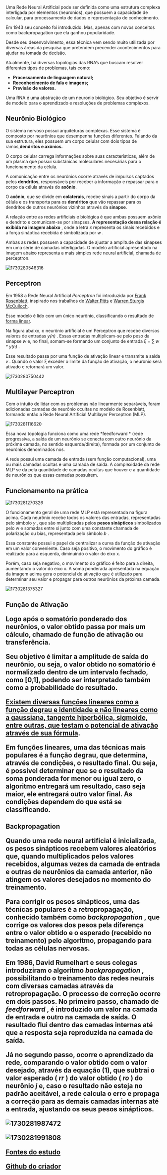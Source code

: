 Uma Rede Neural Artificial pode ser definida como uma estrutura complexa interligada por elementos (neuronios), que possuem a capacidade de calcular, para processamento de dados e representação de conhecimento.

Em 1943 seu conceito foi introduzido. Mas, apenas com novos conceitos como backpropagation que ela ganhou popularidade. 

Desde seu desenvolvimento, essa técnica vem sendo muito utilizada por diversas áreas da pesquisa que pretendem precender acontecimentos para ajudar na tomada de decisão.

Atualmente, há diversas topologias das RNA’s que buscam resolver diferentes tipos de problemas, tais como:

* **Processamento de linguagem natural;**
* **Reconhecimento de fala e imagens;**
* **Previsão de valores.**

Uma RNA é uma abstração de um neuronio biológico. Seu objetivo é servir de modelo para o aprendizado e resoluções de problemas complexos.

<h2>Neurônio Biológico</h2>

O sistema nervoso possui arquiteturas complexas. Esse sistema é composto por neurônios que desempenha funções diferentes. Falando da sua estrutura, eles possuem um corpo celular com dois tipos de ramos,**dendritos e axônios.**

O corpo celular carrega informações sobre suas características, além de um plasma que possui substânicas moleculares necesárias para o funcionamento da célula. 

A comunicação entre os neurônios ocorre através de impulsos captados pelos **dendritos**, responsáveis por receber a informação e repassar para o corpo da célula através do **axônio**. 

O **axônio**, que se divide em **colaterais**, recebe sinais a partir do corpo da célula e os transporta para os **dendritos** que vão repassar para os dendritos de outros neurônios vizinhos através da **sinapse**.

A relação entre as redes artificiais e biológica é que ambas possuem axônio e dendrito e comunicam-se por sinapses.  **A representação dessa relação é exibida na imagem abaixo** , onde a letra *x* representa os sinais recebidos e a força sináptica recebida é simbolizada por *w* .

 Ambas as redes possuem a capacidade de ajustar a amplitude das sinapses em uma série de camadas interligadas. O modelo artificial apresentado na imagem abaixo representa a mais simples rede neural artificial, chamada de perceptron.

![1730280546316](image/neural-network/1730280546316.png)

<h2>Perceptron</h2>

Em 1958 a Rede Neural Artificial *Perceptron* foi introduzida por [Frank Rosenblatt](https://en.wikipedia.org/wiki/Frank_Rosenblatt), inspirado nos trabalhos de [Walter Pitts](https://en.wikipedia.org/wiki/Walter_Pitts) e [Warren Sturgis McCulloch](https://en.wikipedia.org/wiki/Warren_Sturgis_McCulloch).

Esse modelo é lido com um único neurônio, classificando o resultado de [forma linear](https://pt.khanacademy.org/math/cc-eighth-grade-math/cc-8th-linear-equations-functions/linear-nonlinear-functions-tut/v/recognizing-linear-functions).

Na figura abaixo, o neurônio artificial é um Perceptron que recebe diversos valores de entradas  *y(n)* . Essas entradas multiplicam-se pelo peso da sinapse *w* e, no final, somam-se formando um conjunto de entrada *ξ* = ∑  *w * y(n)* . 

Esse resultado passa por uma função de ativação linear e transmite a saída  *v* . Quando o valor ξ exceder o limite da função de ativação, o neurônio será ativado e retornará um valor.

![1730280750442](image/neural-network/1730280750442.png)

<h2>Multilayer Perceptron</h2>

Com o intuito de lidar com os problemas não linearmente separáveis, foram adicionadas camadas de neurônio ocultas no modelo de Rosenblatt, formando então a Rede Neural Artificial Multilayer Perceptron (MLP).

![1730281116620](image/neural-network/1730281116620.png)

Essa nova topologia funciona como uma rede  *feedforward * (rede progressiva, a saída de um neurônio se conecta com outro neurônio da próxima camada, no sentido esquerda/direita), formada por um conjunto de neurônios denominados nos.

A rede possui uma camada de entrada (sem função computacional), uma ou mais camadas ocultas e uma camada de saída. A complexidade da rede MLP se dá pela quantidade de camadas ocultas que houver e a quantidade de neurônios que essas camadas possuírem.

<h2>Funcionamento na prática</h2>

![1730281270326](image/neural-network/1730281270326.png)

O funcionamento geral de uma rede MLP está representada na figura acima. Cada neurônio recebe todos os valores das entradas, representadas pelo símbolo *y* , que são multiplicadas pelos **pesos sinápticos** simbolizados pelo w e somadas entre si junto com uma constante chamada de polarização ou bias, representada pelo símbolo  *b* .

Essa constante possui o papel de centralizar a curva da função de ativação em um valor conveniente. Caso seja positivo, o movimento do gráfico é realizado para a esquerda, diminuindo o valor do eixo x. 

Porém, caso seja negativo, o movimento do gráfico é feito para a direita, aumentando o valor do eixo x. A soma ponderada apresentada na equação da imagem acima gera o potencial de ativação que é utilizado para determinar seu valor e propagar para outros neurônios da próxima camada.

![1730281375327](image/neural-network/1730281375327.png)

<h2>Função de Ativação

Logo após o somatório ponderado dos neurônios, o valor obtido passa por mais um cálculo, chamado de função de ativação ou transferência. 

Seu objetivo é limitar a amplitude de saída do neurônio, ou seja, o valor obtido no somatório é normalizado dentro de um intervalo fechado, como [0,1], podendo ser interpretado também como a probabilidade do resultado.

[Existem diversas funções lineares como a função degrau e identidade e não lineares como a gaussiana, tangente hiperbólica, sigmoide, entre outras, que testam o potencial de ativação através de sua fórmula](https://en.wikipedia.org/wiki/Activation_function).

Em funções lineares, uma das técnicas mais populares é a função degrau, que determina, através de condições, o resultado final. Ou seja, é possível determinar que se o resultado da soma ponderada for menor ou igual zero, o algoritmo entregará um resultado, caso seja maior, ele entregará outro valor final. As condições dependem do que está se classificando.

<h2>Backpropagation

Quando uma rede neural artificial é inicializada, os pesos sinápticos recebem valores aleatórios que, quando multiplicados pelos valores recebidos, algumas vezes da camada de entrada e outras de neurônios da camada anterior, não atingem os valores desejados no momento do treinamento.

Para corrigir os pesos sinápticos, uma das técnicas populares é a retropropagação, conhecido também como  *backpropagation* , que corrige os valores dos pesos pela diferença entre o valor obtido e o esperado (recebido no treinamento) pelo algoritmo, propagando para todas as células nervosas.

Em 1986, David Rumelhart e seus colegas introduziram o algoritmo  *backpropagation* , possibilitando o treinamento das redes neurais com diversas camadas através da retropropagação. O processo de correção ocorre em dois passos. No primeiro passo, chamado de  *feedforward* , é introduzido um valor na camada de entrada e outro na camada de saída. O resultado flui dentro das camadas internas até que a resposta seja reproduzida na camada de saída. 

Já no segundo passo, ocorre o aprendizado da rede, comparando o valor obtido com o valor desejado, através da equação (1), que subtrai o valor esperado ( *rr* ) do valor obtido ( *ro* ) do neurônio *j* e, caso o resultado não esteja no padrão aceitável, a rede calcula o erro e propaga a correção para as demais camadas internas até a entrada, ajustando os seus pesos sinápticos.

![1730281987472](image/neural-network/1730281987472.png)

![1730281991808](image/neural-network/1730281991808.png)


[Fontes do estudo](https://medium.com/brasil-ai/entendendo-o-funcionamento-de-uma-rede-neural-artificial-4463fcf44dd0)

[Github do criador](https://github.com/Murillo/Artificial-Neural-Networks?source=post_page-----4463fcf44dd0--------------------------------)
